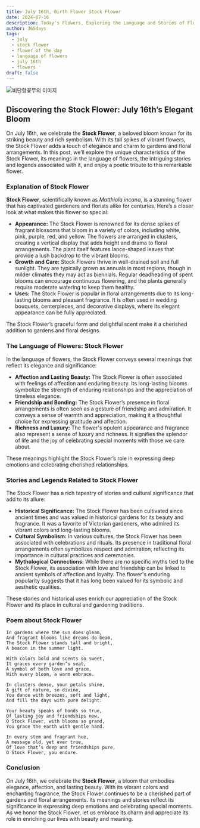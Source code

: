 ```yaml
---
title: July 16th, Birth Flower Stock Flower
date: 2024-07-16
description: Today's Flowers, Exploring the Language and Stories of Flowers Stock Flower
author: 365days
tags:
  - july
  - stock flower
  - flower of the day
  - language of flowers
  - july 16th
  - flowers
draft: false
---
```


![비단향꽃무의 이미지](https://cdn.pixabay.com/photo/2017/04/04/18/19/matthiola-tricuspidata-2202665_1280.jpg#center)

## Discovering the Stock Flower: July 16th’s Elegant Bloom

On July 16th, we celebrate the **Stock Flower**, a beloved bloom known for its striking beauty and rich symbolism. With its tall spikes of vibrant flowers, the Stock Flower adds a touch of elegance and charm to gardens and floral arrangements. In this post, we’ll explore the unique characteristics of the Stock Flower, its meanings in the language of flowers, the intriguing stories and legends associated with it, and enjoy a poetic tribute to this remarkable flower.

### Explanation of Stock Flower

**Stock Flower**, scientifically known as *Matthiola incana*, is a stunning flower that has captivated gardeners and florists alike for centuries. Here’s a closer look at what makes this flower so special:

- **Appearance:** The Stock Flower is renowned for its dense spikes of fragrant blossoms that bloom in a variety of colors, including white, pink, purple, red, and yellow. The flowers are arranged in clusters, creating a vertical display that adds height and drama to floral arrangements. The plant itself features lance-shaped leaves that provide a lush backdrop to the vibrant blooms.
- **Growth and Care:** Stock Flowers thrive in well-drained soil and full sunlight. They are typically grown as annuals in most regions, though in milder climates they may act as biennials. Regular deadheading of spent blooms can encourage continuous flowering, and the plants generally require moderate watering to keep them healthy.
- **Uses:** The Stock Flower is popular in floral arrangements due to its long-lasting blooms and pleasant fragrance. It is often used in wedding bouquets, centerpieces, and decorative displays, where its elegant appearance can be fully appreciated.

The Stock Flower’s graceful form and delightful scent make it a cherished addition to gardens and floral designs.

### The Language of Flowers: Stock Flower

In the language of flowers, the Stock Flower conveys several meanings that reflect its elegance and significance:

- **Affection and Lasting Beauty:** The Stock Flower is often associated with feelings of affection and enduring beauty. Its long-lasting blooms symbolize the strength of enduring relationships and the appreciation of timeless elegance.
- **Friendship and Bonding:** The Stock Flower’s presence in floral arrangements is often seen as a gesture of friendship and admiration. It conveys a sense of warmth and appreciation, making it a thoughtful choice for expressing gratitude and affection.
- **Richness and Luxury:** The flower's opulent appearance and fragrance also represent a sense of luxury and richness. It signifies the splendor of life and the joy of celebrating special moments with those we care about.

These meanings highlight the Stock Flower’s role in expressing deep emotions and celebrating cherished relationships.

### Stories and Legends Related to Stock Flower

The Stock Flower has a rich tapestry of stories and cultural significance that add to its allure:

- **Historical Significance:** The Stock Flower has been cultivated since ancient times and was valued in historical gardens for its beauty and fragrance. It was a favorite of Victorian gardeners, who admired its vibrant colors and long-lasting blooms.
- **Cultural Symbolism:** In various cultures, the Stock Flower has been associated with celebrations and rituals. Its presence in traditional floral arrangements often symbolizes respect and admiration, reflecting its importance in cultural practices and ceremonies.
- **Mythological Connections:** While there are no specific myths tied to the Stock Flower, its association with love and friendship can be linked to ancient symbols of affection and loyalty. The flower's enduring popularity suggests that it has long been valued for its symbolic and aesthetic qualities.

These stories and historical uses enrich our appreciation of the Stock Flower and its place in cultural and gardening traditions.

### Poem about Stock Flower

	In gardens where the sun does gleam,
	And fragrant blooms like dreams do beam,
	The Stock Flower stands tall and bright,
	A beacon in the summer light.
	
	With colors bold and scents so sweet,
	It graces every garden’s seat,
	A symbol of both love and grace,
	With every bloom, a warm embrace.
	
	In clusters dense, your petals shine,
	A gift of nature, so divine,
	You dance with breezes, soft and light,
	And fill the days with pure delight.
	
	Your beauty speaks of bonds so true,
	Of lasting joy and friendships new,
	O Stock Flower, with blooms so grand,
	You grace the earth with gentle hand.
	
	In every stem and fragrant hue,
	A message old, yet ever true,
	Of love that’s deep and friendships pure,
	O Stock Flower, you endure.

### Conclusion

On July 16th, we celebrate the **Stock Flower**, a bloom that embodies elegance, affection, and lasting beauty. With its vibrant colors and enchanting fragrance, the Stock Flower continues to be a cherished part of gardens and floral arrangements. Its meanings and stories reflect its significance in expressing deep emotions and celebrating special moments. As we honor the Stock Flower, let us embrace its charm and appreciate its role in enriching our lives with beauty and meaning.